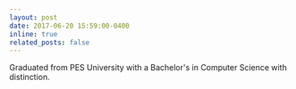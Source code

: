 ```yaml
---
layout: post
date: 2017-06-20 15:59:00-0400
inline: true
related_posts: false
---
```


Graduated from PES University with a Bachelor's in Computer Science with distinction.
